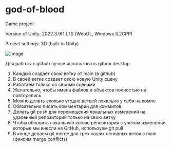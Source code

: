 # god-of-blood

Game project

Version of Unity: 2022.3.9f1 LTS (WebGL, Windows IL2CPP)

Project settings: 3D (built-in Unity)

![image](https://github.com/KidaKurou/god-of-blood/assets/106433179/197bbff2-4548-485a-be56-b16faa0995cf)

Для работы с github лучше использовать github desktop

1. Каждый создает свою ветку от main (в github)
2. В своей ветке создает свою новую Unity сцену
3. Работаем только со своими сценами
4. Желательно, чтобы имена файлов и объектов полностью не повторялись
5. Можно делать сколько угодно ветвей локально у себя на компе
6. Обязательно писать комментарии для коммитов
7. Делать git push для перемещения локальных изменений на удаленный репозиторий только на свою ветку
8. Чтобы обновить локальную копию репозитория с учетом изменений, которые мы внесли на GitHub, используем git pull
9. В конце делаем git merge для трех наших основных веток с main (фиксим merge conflicts)
